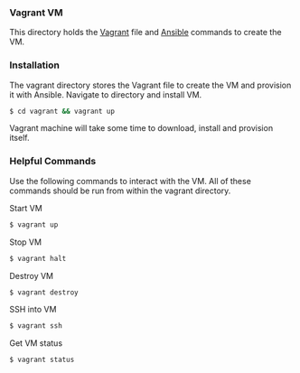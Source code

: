 ### Vagrant VM

This directory holds the [Vagrant] file and [Ansible] commands to create the VM.

### Installation

The vagrant directory stores the Vagrant file to create the VM and provision it with Ansible. Navigate to directory and install VM.

```sh
$ cd vagrant && vagrant up
```

Vagrant machine will take some time to download, install and provision itself.

### Helpful Commands

Use the following commands to interact with the VM. All of these commands should be run from within the vagrant directory.

Start VM
```sh
$ vagrant up
```

Stop VM
```sh
$ vagrant halt
```

Destroy VM
```sh
$ vagrant destroy
```

SSH into VM
```sh
$ vagrant ssh
```

Get VM status
```sh
$ vagrant status
```

[Vagrant]: <https://www.vagrantup.com/>
[Ansible]: <http://docs.ansible.com/ansible/intro_installation.html>
